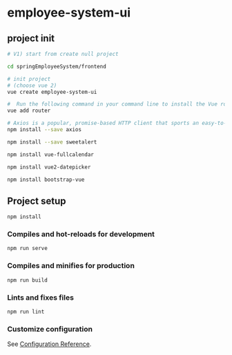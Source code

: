 # employee-system-ui

## project init
```bash
# V1) start from create null project

cd springEmployeeSystem/frontend

# init project
# (choose vue 2)
vue create employee-system-ui

#  Run the following command in your command line to install the Vue router in your system
vue add router

# Axios is a popular, promise-based HTTP client that sports an easy-to-use API and can be used in both the browser and Node
npm install --save axios

npm install --save sweetalert

npm install vue-fullcalendar

npm install vue2-datepicker

npm install bootstrap-vue
```


## Project setup
```
npm install
```

### Compiles and hot-reloads for development
```
npm run serve
```

### Compiles and minifies for production
```
npm run build
```

### Lints and fixes files
```
npm run lint
```

### Customize configuration
See [Configuration Reference](https://cli.vuejs.org/config/).
